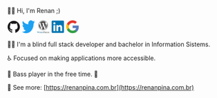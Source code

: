 🖖🏻 Hi, I'm Renan ;)

<a href="https://github.com/renanfpina" target="_blank"><img alt="Github" height="30" src="https://raw.githubusercontent.com/devicons/devicon/master/icons/github/github-original.svg"></a>
<a href="https://twitter.com/renanfpina" target="_blank"><img alt="Twitter" height="30" src="https://raw.githubusercontent.com/devicons/devicon/master/icons/twitter/twitter-original.svg"></a>
<a href="https://renanpina.com.br" target="_blank"><img alt="Blog" height="30" src="https://raw.githubusercontent.com/devicons/devicon/master/icons/wordpress/wordpress-original.svg"></a>
<a href="https://linkedin.com/renanfpina" target="_blank"><img alt="linkedin" height="30" src="https://raw.githubusercontent.com/devicons/devicon/master/icons/linkedin/linkedin-original.svg"></a>
<a href="mailto:renanfpina@gmail.com" target="_blank"><img alt="Gmail" height="30" src="https://raw.githubusercontent.com/devicons/devicon/master/icons/google/google-original.svg"></a>

👨‍🦯 I'm a blind full stack developer and bachelor in Information Sistems.

♿ Focused on making applications more accessible.

🎸 Bass player in the free time. 🤟 

🚧 See more:
[https://renanpina.com.br](https://renanpina.com.br)
